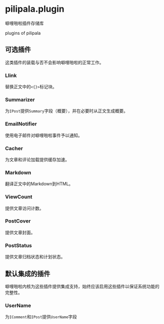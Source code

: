 # pilipala.plugin

噼哩啪啦插件存储库

plugins of pilipala

## 可选插件

这类插件的装载与否不会影响噼哩啪啦的正常工作。

### Llink

替换正文中的`<{}>`标记块。

### Summarizer

为`IPost`提供`Summary`字段（概要），并在必要时从正文生成概要。

### EmailNotifier

使用电子邮件对噼哩啪啦事件予以通知。

### Cacher

为文章和评论加载提供缓存加速。

### Markdown

翻译正文中的Markdown到HTML。

### ViewCount

提供文章访问计数。

### PostCover

提供文章封面。

### PostStatus

提供文章归档状态和计划状态。

## 默认集成的插件

噼哩啪啦内核为这些插件提供集成支持，始终应该启用这些插件以保证系统功能的完整性。

### UserName

为`IComment`和`IPost`提供`UserName`字段
